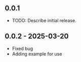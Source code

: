 ## 0.0.1

* TODO: Describe initial release.

## 0.0.2 - 2025-03-20
- Fixed bug
- Adding example for use

